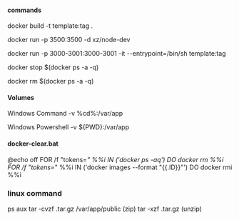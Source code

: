 #### commands
docker build -t template:tag .

docker run -p 3500:3500 -d xz/node-dev

docker run -p 3000-3001:3000-3001 -it --entrypoint=/bin/sh template:tag

docker stop $(docker ps -a -q)

docker rm $(docker ps -a -q)

#### Volumes
Windows Command
-v %cd%:/var/app

Windows Powershell
-v ${PWD}:/var/app

####  docker-clear.bat
@echo off
FOR /f "tokens=*" %%i IN ('docker ps -aq') DO docker rm %%i
FOR /f "tokens=*" %%i IN ('docker images --format "{{.ID}}"') DO docker rmi %%i

### linux command
ps aux
tar -cvzf <file>.tar.gz /var/app/public (zip)
tar -xzf <file>.tar.gz (unzip)
